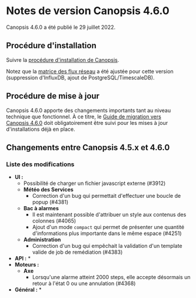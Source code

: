 # Notes de version Canopsis 4.6.0

Canopsis 4.6.0 a été publié le 29 juillet 2022.

## Procédure d'installation

Suivre la [procédure d'installation de Canopsis](../guide-administration/installation/index.md).

Notez que la [matrice des flux réseau](../guide-administration/matrice-des-flux-reseau/index.md) a été ajustée pour cette version (suppression d'InfluxDB, ajout de PostgreSQL/TimescaleDB).

## Procédure de mise à jour

Canopsis 4.6.0 apporte des changements importants tant au niveau technique que fonctionnel. À ce titre, le [Guide de migration vers Canopsis 4.6.0](migration/migration-4.6.0.md) doit obligatoirement être suivi pour les mises à jour d'installations déjà en place.


## Changements entre Canopsis 4.5.x et 4.6.0


### Liste des modifications

*  **UI :**
    * Possibilité de charger un fichier javascript externe (#3912)
    * **Météo des Services**
        * Correction d'un bug qui permettait d'effectuer une boucle de popup (#4381)
    * **Bac à alarmes**
        * Il est maintenant possible d'attribuer un style aux contenus des colonnes (#4065)
        * Ajout d'un mode `compact` qui permet de présenter une quantité d'informations plus importante dans le même espace (#4251)
    * **Administration**
        * Correction d'un bug qui empêchait la validation d'un template valide de job de remédiation (#4383)
*  **API :**
    * 
*  **Moteurs :**
    * **Axe**
        * Lorsqu'une alarme atteint 2000 steps, elle accepte désormais un retour à l'état 0 ou une annulation (#4368)
*  **Général :**
    * 

